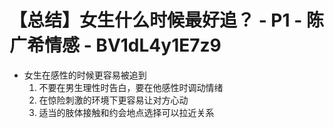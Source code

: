 # 【总结】女生什么时候最好追？ - P1 - 陈广希情感 - BV1dL4y1E7z9

-   女生在感性的时候更容易被追到
    1.  不要在男生理性时告白，要在他感性时调动情绪
    2.  在惊险刺激的环境下更容易让对方心动
    3.  适当的肢体接触和约会地点选择可以拉近关系